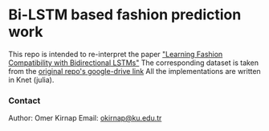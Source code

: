 # Bi-LSTM based fashion prediction work
This repo is intended to re-interpret the paper ["Learning Fashion Compatibility with Bidirectional LSTMs"](https://arxiv.org/pdf/1707.05691.pdf)
The corresponding dataset is taken from the [original repo's google-drive link](https://drive.google.com/drive/folders/0B4Eo9mft9jwoVDNEWlhEbUNUSE0)
All the implementations are written in Knet (julia).

### Contact
Author: Omer Kirnap
Email: okirnap@ku.edu.tr
